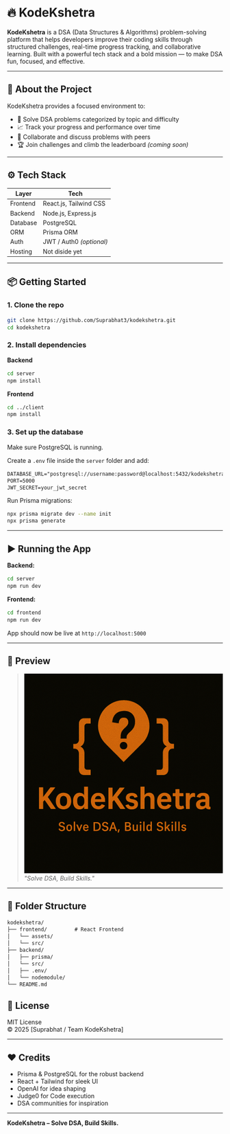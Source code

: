 # 🔥 KodeKshetra

**KodeKshetra** is a DSA (Data Structures & Algorithms) problem-solving platform that helps developers improve their coding skills through structured challenges, real-time progress tracking, and collaborative learning. Built with a powerful tech stack and a bold mission — to make DSA fun, focused, and effective.

---

## 🧠 About the Project

KodeKshetra provides a focused environment to:
- 🧩 Solve DSA problems categorized by topic and difficulty
- 📈 Track your progress and performance over time
- 💬 Collaborate and discuss problems with peers
- 🏆 Join challenges and climb the leaderboard *(coming soon)*

---

## ⚙️ Tech Stack

| Layer      | Tech        |
|------------|-------------|
| Frontend   | React.js, Tailwind CSS |
| Backend    | Node.js, Express.js    |
| Database   | PostgreSQL             |
| ORM        | Prisma ORM             |
| Auth       | JWT / Auth0 *(optional)* |
| Hosting    | Not diside yet |

---

## 📦 Getting Started

### 1. Clone the repo

```bash
git clone https://github.com/Suprabhat3/kodekshetra.git
cd kodekshetra
```

### 2. Install dependencies

**Backend**
```bash
cd server
npm install
```

**Frontend**
```bash
cd ../client
npm install
```

### 3. Set up the database

Make sure PostgreSQL is running.

Create a `.env` file inside the `server` folder and add:

```env
DATABASE_URL="postgresql://username:password@localhost:5432/kodekshetra"
PORT=5000
JWT_SECRET=your_jwt_secret
```

Run Prisma migrations:

```bash
npx prisma migrate dev --name init
npx prisma generate
```

---

## ▶️ Running the App

**Backend:**
```bash
cd server
npm run dev
```

**Frontend:**
```bash
cd frontend
npm run dev
```

App should now be live at `http://localhost:5000`

---

## 📸 Preview

> ![KodeKshetra Logo](frontend/assets/logo.png)  
> *"Solve DSA, Build Skills."*

---

## 🚧 Folder Structure

```
kodekshetra/
├── frontend/         # React Frontend
│   └── assets/
│   └── src/
├── backend/  
│   ├── prisma/ 
│   └── src/
│   ├── .env/ 
│   └── nodemodule/
└── README.md
```

## 📜 License

MIT License  
© 2025 [Suprabhat / Team KodeKshetra]

---

## ❤️ Credits

- Prisma & PostgreSQL for the robust backend
- React + Tailwind for sleek UI
- OpenAI for idea shaping
- Judge0 for Code execution
- DSA communities for inspiration

---

**KodeKshetra – Solve DSA, Build Skills.**
